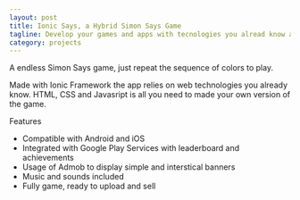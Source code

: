 ```yaml
---
layout: post
title: Ionic Says, a Hybrid Simon Says Game
tagline: Develop your games and apps with tecnologies you alread know and love.
category: projects
---
```


A endless Simon Says game, just repeat the sequence of colors to play.

Made with Ionic Framework the app relies on web technologies you already know. HTML, CSS and Javasript is all you need to made your own version of the game.

Features

* Compatible with Android and iOS
* Integrated with Google Play Services with leaderboard and achievements
* Usage of Admob to display simple and interstical banners
* Music and sounds included
* Fully game, ready to upload and sell
